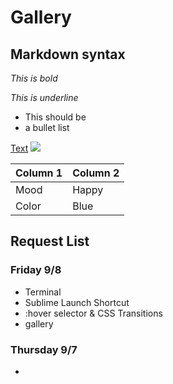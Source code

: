 # Gallery


## Markdown syntax

*This is bold*

_This is underline_

* This should be
* a bullet list

[Text](http://cnn.com)
![](dog.png)

| Column 1 | Column 2 |
| --- | --- |
| Mood | Happy |
| Color | Blue |


## Request List

### Friday 9/8

* Terminal
* Sublime Launch Shortcut
* :hover selector & CSS Transitions
* gallery

### Thursday 9/7

*